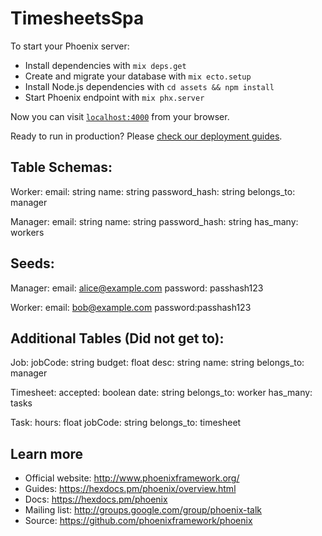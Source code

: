 # TimesheetsSpa

To start your Phoenix server:

  * Install dependencies with `mix deps.get`
  * Create and migrate your database with `mix ecto.setup`
  * Install Node.js dependencies with `cd assets && npm install`
  * Start Phoenix endpoint with `mix phx.server`

Now you can visit [`localhost:4000`](http://localhost:4000) from your browser.

Ready to run in production? Please [check our deployment guides](https://hexdocs.pm/phoenix/deployment.html).

## Table Schemas:

Worker:
 email: string
 name: string
 password_hash: string
 belongs_to: manager

Manager:
 email: string
 name: string
 password_hash: string
 has_many: workers
 
## Seeds:

Manager:
email: alice@example.com
password: passhash123

Worker:
email: bob@example.com 
password:passhash123

## Additional Tables (Did not get to):

Job:
 jobCode: string
 budget: float
 desc: string
 name: string
 belongs_to: manager
 
 Timesheet:
  accepted: boolean
  date: string
  belongs_to: worker
  has_many: tasks
  
 Task:
  hours: float
 	jobCode: string
 	belongs_to: timesheet

## Learn more

  * Official website: http://www.phoenixframework.org/
  * Guides: https://hexdocs.pm/phoenix/overview.html
  * Docs: https://hexdocs.pm/phoenix
  * Mailing list: http://groups.google.com/group/phoenix-talk
  * Source: https://github.com/phoenixframework/phoenix
